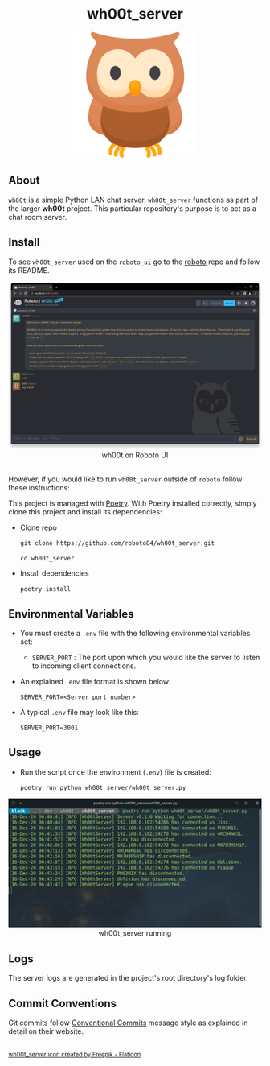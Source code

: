 <h1 align="center">wh00t_server</h1>

<div align="center">
	<img src="assets/wh00t_server.png" width="250" title="wh00t logo">
</div>

## About
`wh00t` is a simple Python LAN chat server. `wh00t_server` functions as part of the larger **wh00t** project. This particular repository's purpose is to act as a chat room server.

## Install
To see `wh00t_server` used on the `roboto_ui` go to the [roboto](https://github.com/roboto84/roboto) repo and follow its README.

<div align="center">
	<img src="assets/wh00t_server_1.png" title="wh00t on Roboto UI">
    <br/>
    wh00t on Roboto UI
    <br/><br/>
</div>

However, if you would like to run `wh00t_server` outside of `roboto` follow these instructions:

This project is managed with [Poetry](https://github.com/python-poetry/poetry). With Poetry installed correctly, simply clone this project and install its dependencies:
- Clone repo
    ```
    git clone https://github.com/roboto84/wh00t_server.git
    ```
    ```
    cd wh00t_server
    ```
- Install dependencies
    ```
    poetry install
    ```

## Environmental Variables
- You must create a `.env` file with the following environmental variables set:
    - `SERVER_PORT` : The port upon which you would like the server to listen to incoming client connections.

- An explained ``.env`` file format is shown below:
    ```
    SERVER_PORT=<Server port number>
    ```

- A typical ``.env`` file may look like this:
    ```
    SERVER_PORT=3001
    ```

## Usage
- Run the script once the environment (`.env`) file is created:
    ```
    poetry run python wh00t_server/wh00t_server.py
    ```

<div align="center">
    <img src="assets/wh00t_server_2.png" title="wh00t_server">
    <br/>
    wh00t_server running
</div>

## Logs
The server logs are generated in the project's root directory's log folder.

## Commit Conventions
Git commits follow [Conventional Commits](https://www.conventionalcommits.org) message style as explained in detail on their website.

<br/>
<sup>
    <a href="https://www.flaticon.com/free-icons/owl" title="owl icon">
        wh00t_server icon created by Freepik - Flaticon
    </a>
</sup>

